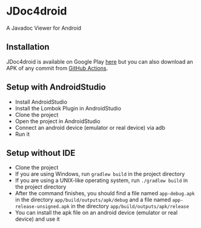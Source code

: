 # JDoc4droid

A Javadoc Viewer for Android

## Installation
JDoc4droid is available on Google Play [here](https://play.google.com/store/apps/details?id=io.github.danthe1st.jdoc4droid) but you can also download an APK of any commit from [GitHub Actions](https://github.com/danthe1st/JDoc4droid/actions).

## Setup with AndroidStudio
* Install AndroidStudio
* Install the Lombok Plugin in AndroidStudio
* Clone the project
* Open the project in AndroidStudio
* Connect an android device (emulator or real device) via adb
* Run it

## Setup without IDE
* Clone the project
* If you are using Windows, run `gradlew build` in the project directory
* If you are using a UNIX-like operating system, run `./gradlew build` in the project directory
* After the command finishes, you should find a file named `app-debug.apk` in the directory `app/build/outputs/apk/debug`
  and a file named `app-release-unsigned.apk` in the directory `app/build/outputs/apk/release`
* You can install the apk file on an android device (emulator or real device) and use it
